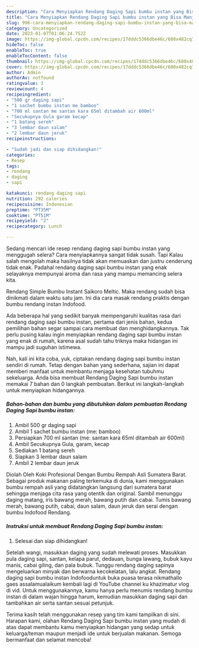 ```yaml
---
description: "Cara Menyiapkan Rendang Daging Sapi bumbu instan yang Bisa Manjain Lidah "
title: "Cara Menyiapkan Rendang Daging Sapi bumbu instan yang Bisa Manjain Lidah "
slug: 996-cara-menyiapkan-rendang-daging-sapi-bumbu-instan-yang-bisa-manjain-lidah
category: Uncategorized
date: 2023-01-07T01:06:24.752Z
image: https://img-global.cpcdn.com/recipes/17dddc5366dbe46c/680x482cq70/rendang-daging-sapi-bumbu-instan-foto-resep-utama.jpg
hideToc: false
enableToc: true
enableTocContent: false
thumbnail: https://img-global.cpcdn.com/recipes/17dddc5366dbe46c/680x482cq70/rendang-daging-sapi-bumbu-instan-foto-resep-utama.jpg
cover: https://img-global.cpcdn.com/recipes/17dddc5366dbe46c/680x482cq70/rendang-daging-sapi-bumbu-instan-foto-resep-utama.jpg
author: Admin
authorAv: notfound
ratingvalue: 3
reviewcount: 4
recipeingredient:
- "500 gr daging sapi"
- "1 sachet bumbu instan me bamboo"
- "700 ml santan me santan kara 65ml ditambah air 600ml"
- "Secukupnya Gula garam kecap"
- "1 batang sereh"
- "3 lembar daun salam"
- "2 lembar daun jeruk"
recipeinstructions:

- "Sudah jadi dan siap dihidangkan!"
categories:
- Resep
tags:
- rendang
- daging
- sapi

katakunci: rendang daging sapi 
nutrition: 292 calories
recipecuisine: Indonesian
preptime: "PT35M"
cooktime: "PT51M"
recipeyield: "2"
recipecategory: Lunch

---
```



Sedang mencari ide resep rendang daging sapi bumbu instan yang menggugah selera? Cara menyiapkannya sangat tidak susah. Tapi Kalau salah mengolah maka hasilnya tidak akan memuaskan dan justru cenderung tidak enak. Padahal rendang daging sapi bumbu instan yang enak selayaknya mempunyai aroma dan rasa yang mampu memancing selera kita.


Rendang Simple Bumbu Instant Saikoro Meltic. Maka rendang sudah bisa dinikmati dalam waktu satu jam. Ini dia cara masak rendang praktis dengan bumbu rendang instan Indofood.

Ada beberapa hal yang sedikit banyak mempengaruhi kualitas rasa dari rendang daging sapi bumbu instan, pertama dari jenis bahan, kedua pemilihan bahan segar sampai cara membuat dan menghidangkannya. Tak perlu pusing kalau ingin menyiapkan rendang daging sapi bumbu instan yang enak di rumah, karena asal sudah tahu triknya maka hidangan ini mampu jadi suguhan istimewa.


Nah, kali ini kita coba, yuk, ciptakan rendang daging sapi bumbu instan sendiri di rumah. Tetap dengan bahan yang sederhana, sajian ini dapat memberi manfaat untuk membantu menjaga kesehatan tubuhmu sekeluarga. Anda bisa membuat Rendang Daging Sapi bumbu instan memakai 7 bahan dan 0 langkah pembuatan. Berikut ini langkah-langkah untuk menyiapkan hidangannya.

<!--inarticleads1-->

##### Bahan-bahan dan bumbu yang dibutuhkan dalam pembuatan Rendang Daging Sapi bumbu instan:

1. Ambil 500 gr daging sapi
1. Ambil 1 sachet bumbu instan (me: bamboo)
1. Persiapkan 700 ml santan (me: santan kara 65ml ditambah air 600ml)
1. Ambil Secukupnya Gula, garam, kecap
1. Sediakan 1 batang sereh
1. Siapkan 3 lembar daun salam
1. Ambil 2 lembar daun jeruk


Diolah Oleh Koki Profesional Dengan Bumbu Rempah Asli Sumatera Barat. Sebagai produk makanan paling terkemuka di dunia, kami menggunakan bumbu rempah asli yang didatangkan langsung dari sumatera barat sehingga menjaga cita rasa yang otentik dan original. Sambil menunggu daging matang, iris bawang merah, bawang putih dan cabai. Tumis bawang merah, bawang putih, cabai, daun salam, daun jeruk dan serai dengan bumbu Indofood Rendang. 

<!--inarticleads2-->

##### Instruksi untuk membuat Rendang Daging Sapi bumbu instan:


1. Selesai dan siap dihidangkan!

Setelah wangi, masukkan daging yang sudah melewati proses. Masukkan pula daging sapi, santan, kelapa parut, dedauan, bunga lawang, bubuk kayu manis, cabai giling, dan pala bubuk. Tunggu rendang daging sapinya mengeluarkan minyak dan berwarna kecokelatan, lalu angkat. Rendang daging sapi bumbu instan Indofooduntuk buka puasa terasa nikmathallo gaes assalamualaikum kembali lagi di YouTube channel ku khazimatur vlog di vid. Untuk menggunakannya, kamu hanya perlu menumis rendang bumbu instan di dalam wajan hingga harum, kemudian masukkan daging sapi dan tambahkan air serta santan sesuai petunjuk. 

Terima kasih telah menggunakan resep yang tim kami tampilkan di sini. Harapan kami, olahan Rendang Daging Sapi bumbu instan yang mudah di atas dapat membantu kamu menyiapkan hidangan yang sedap untuk keluarga/teman maupun menjadi ide untuk berjualan makanan. Semoga bermanfaat dan selamat mencoba!
